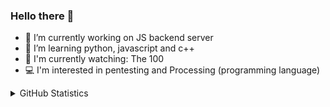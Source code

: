 ### Hello there 👋

- 🔭 I’m currently working on JS backend server
- 🌱 I’m learning python, javascript and c++
- 🌊 I'm currently watching: The 100
- 💻 I'm interested in pentesting and Processing (programming language)

<details>
<summary>GitHub Statistics</summary>
<h3>Stats</h3>
<hr style="height:2px;border-width:0;color:gray;background-color:gray"> 

![Your Repository's Stats](https://github-readme-stats.vercel.app/api?username=Y3llow45&show_icons=true)

<br>
<h3>Programming languages</h3>
<hr style="height:2px;border-width:0;color:gray;background-color:gray"> 

![Your Repository's Stats](https://github-readme-stats.vercel.app/api/top-langs/?username=Y3llow45&theme=blue-green)

<br>
<h3>Just a random joke here</h3>
<hr style="height:2px;border-width:0;color:gray;background-color:gray"> 
<img src="https://readme-jokes.vercel.app/api" alt="Jokes Card" theme="radical" />
</details>
